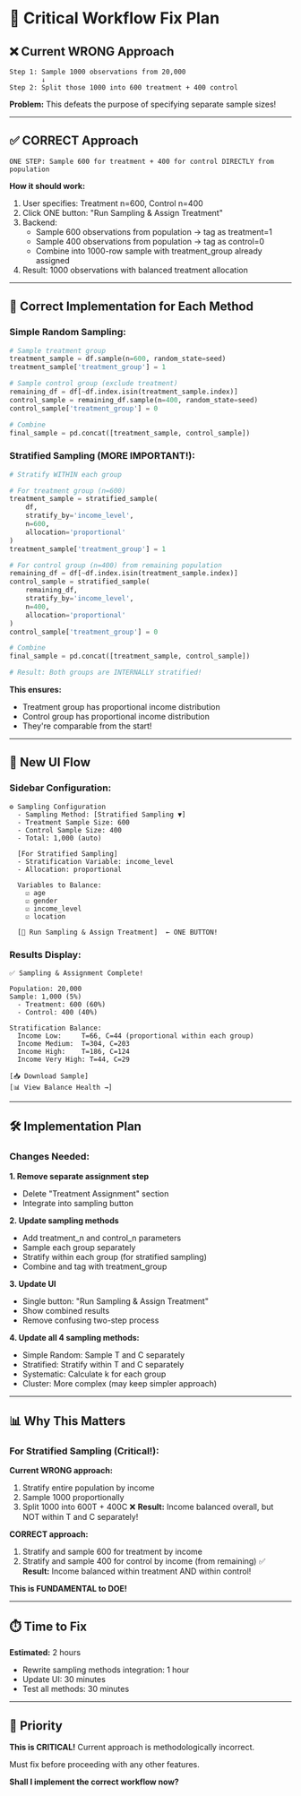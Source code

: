 # 🔧 Critical Workflow Fix Plan

## ❌ Current WRONG Approach

```
Step 1: Sample 1000 observations from 20,000
        ↓
Step 2: Split those 1000 into 600 treatment + 400 control
```

**Problem:** This defeats the purpose of specifying separate sample sizes!

---

## ✅ CORRECT Approach

```
ONE STEP: Sample 600 for treatment + 400 for control DIRECTLY from population
```

**How it should work:**
1. User specifies: Treatment n=600, Control n=400
2. Click ONE button: "Run Sampling & Assign Treatment"
3. Backend:
   - Sample 600 observations from population → tag as treatment=1
   - Sample 400 observations from population → tag as control=0
   - Combine into 1000-row sample with treatment_group already assigned
4. Result: 1000 observations with balanced treatment allocation

---

## 🎯 Correct Implementation for Each Method

### Simple Random Sampling:
```python
# Sample treatment group
treatment_sample = df.sample(n=600, random_state=seed)
treatment_sample['treatment_group'] = 1

# Sample control group (exclude treatment)
remaining_df = df[~df.index.isin(treatment_sample.index)]
control_sample = remaining_df.sample(n=400, random_state=seed)
control_sample['treatment_group'] = 0

# Combine
final_sample = pd.concat([treatment_sample, control_sample])
```

### Stratified Sampling (MORE IMPORTANT!):
```python
# Stratify WITHIN each group

# For treatment group (n=600)
treatment_sample = stratified_sample(
    df,
    stratify_by='income_level',
    n=600,
    allocation='proportional'
)
treatment_sample['treatment_group'] = 1

# For control group (n=400) from remaining population
remaining_df = df[~df.index.isin(treatment_sample.index)]
control_sample = stratified_sample(
    remaining_df,
    stratify_by='income_level',
    n=400,
    allocation='proportional'
)
control_sample['treatment_group'] = 0

# Combine
final_sample = pd.concat([treatment_sample, control_sample])

# Result: Both groups are INTERNALLY stratified!
```

**This ensures:**
- Treatment group has proportional income distribution
- Control group has proportional income distribution
- They're comparable from the start!

---

## 🔄 New UI Flow

### Sidebar Configuration:
```
⚙️ Sampling Configuration
  - Sampling Method: [Stratified Sampling ▼]
  - Treatment Sample Size: 600
  - Control Sample Size: 400
  - Total: 1,000 (auto)

  [For Stratified Sampling]
  - Stratification Variable: income_level
  - Allocation: proportional

  Variables to Balance:
    ☑ age
    ☑ gender
    ☑ income_level
    ☑ location

  [🎯 Run Sampling & Assign Treatment]  ← ONE BUTTON!
```

### Results Display:
```
✅ Sampling & Assignment Complete!

Population: 20,000
Sample: 1,000 (5%)
  - Treatment: 600 (60%)
  - Control: 400 (40%)

Stratification Balance:
  Income Low:     T=66, C=44 (proportional within each group)
  Income Medium:  T=304, C=203
  Income High:    T=186, C=124
  Income Very High: T=44, C=29

[📥 Download Sample]
[📊 View Balance Health →]
```

---

## 🛠️ Implementation Plan

### Changes Needed:

**1. Remove separate assignment step**
- Delete "Treatment Assignment" section
- Integrate into sampling button

**2. Update sampling methods**
- Add treatment_n and control_n parameters
- Sample each group separately
- Stratify within each group (for stratified sampling)
- Combine and tag with treatment_group

**3. Update UI**
- Single button: "Run Sampling & Assign Treatment"
- Show combined results
- Remove confusing two-step process

**4. Update all 4 sampling methods:**
- Simple Random: Sample T and C separately
- Stratified: Stratify within T and C separately
- Systematic: Calculate k for each group
- Cluster: More complex (may keep simpler approach)

---

## 📊 Why This Matters

### For Stratified Sampling (Critical!):

**Current WRONG approach:**
1. Stratify entire population by income
2. Sample 1000 proportionally
3. Split 1000 into 600T + 400C
❌ **Result:** Income balanced overall, but NOT within T and C separately!

**CORRECT approach:**
1. Stratify and sample 600 for treatment by income
2. Stratify and sample 400 for control by income (from remaining)
✅ **Result:** Income balanced within treatment AND within control!

**This is FUNDAMENTAL to DOE!**

---

## ⏱️ Time to Fix

**Estimated:** 2 hours
- Rewrite sampling methods integration: 1 hour
- Update UI: 30 minutes
- Test all methods: 30 minutes

---

## 🎯 Priority

**This is CRITICAL!** Current approach is methodologically incorrect.

Must fix before proceeding with any other features.

**Shall I implement the correct workflow now?**
